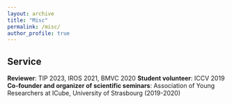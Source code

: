 ```yaml
---
layout: archive
title: "Misc"
permalink: /misc/
author_profile: true
---
```


## Service

**Reviewer**: TIP 2023, IROS 2021, BMVC 2020
**Student volunteer**: ICCV 2019
**Co-founder and organizer of scientific seminars**: Association of Young Researchers at ICube, University of Strasbourg (2019-2020) 
